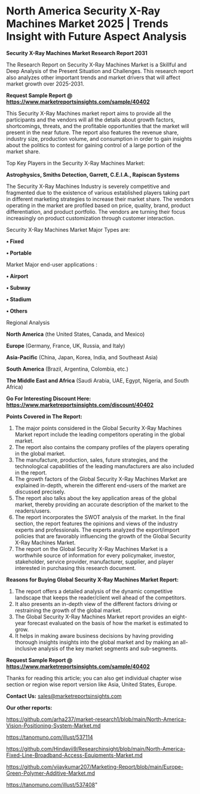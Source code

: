 # North America Security X-Ray Machines Market 2025 | Trends Insight with Future Aspect Analysis

<strong>Security X-Ray Machines Market Research Report 2031</strong>

The Research Report on Security X-Ray Machines Market is a Skillful and Deep Analysis of the Present Situation and Challenges. This research report also analyzes other important trends and market drivers that will affect market growth over 2025-2031.

<strong>Request Sample Report @ <a href=https://www.marketreportsinsights.com/sample/40402>https://www.marketreportsinsights.com/sample/40402</a></strong>

This Security X-Ray Machines market report aims to provide all the participants and the vendors will all the details about growth factors, shortcomings, threats, and the profitable opportunities that the market will present in the near future. The report also features the revenue share, industry size, production volume, and consumption in order to gain insights about the politics to contest for gaining control of a large portion of the market share.

Top Key Players in the Security X-Ray Machines Market:

<strong>Astrophysics, Smiths Detection, Garrett, C.E.I.A., Rapiscan Systems</strong>

The Security X-Ray Machines Industry is severely competitive and fragmented due to the existence of various established players taking part in different marketing strategies to increase their market share. The vendors operating in the market are profiled based on price, quality, brand, product differentiation, and product portfolio. The vendors are turning their focus increasingly on product customization through customer interaction.

Security X-Ray Machines Market Major Types are:

<strong>•  Fixed

•  Portable</strong>

Market Major end-user applications :

<strong>•  Airport

•  Subway

•  Stadium

•  Others</strong>

Regional Analysis

</u><strong><b>North America</b></strong> (the United States, Canada, and Mexico)

<strong><b>Europe </b></strong>(Germany, France, UK, Russia, and Italy)

<strong><b>Asia-Pacific</b></strong> (China, Japan, Korea, India, and Southeast Asia)

<strong><b>South America</b></strong> (Brazil, Argentina, Colombia, etc.)

<strong><b>The Middle East and Africa</b></strong> (Saudi Arabia, UAE, Egypt, Nigeria, and South Africa)

<strong>Go For Interesting Discount Here: <a href=https://www.marketreportsinsights.com/discount/40402>https://www.marketreportsinsights.com/discount/40402</a></strong>

<strong>Points Covered in The Report:</strong>
<ol>
  <li>The major points considered in the Global Security X-Ray Machines Market report include the leading competitors operating in the global market.</li>
  <li>The report also contains the company profiles of the players operating in the global market.</li>
  <li>The manufacture, production, sales, future strategies, and the technological capabilities of the leading manufacturers are also included in the report.</li>
  <li>The growth factors of the Global Security X-Ray Machines Market are explained in-depth, wherein the different end-users of the market are discussed precisely.</li>
  <li>The report also talks about the key application areas of the global market, thereby providing an accurate description of the market to the readers/users.</li>
  <li>The report incorporates the SWOT analysis of the market. In the final section, the report features the opinions and views of the industry experts and professionals. The experts analyzed the export/import policies that are favorably influencing the growth of the Global Security X-Ray Machines Market.</li>
  <li>The report on the Global Security X-Ray Machines Market is a worthwhile source of information for every policymaker, investor, stakeholder, service provider, manufacturer, supplier, and player interested in purchasing this research document.</li>
</ol>
<strong>Reasons for Buying Global Security X-Ray Machines Market Report:</strong>

<ol>
  <li>The report offers a detailed analysis of the dynamic competitive landscape that keeps the reader/client well ahead of the competitors.</li>
  <li>It also presents an in-depth view of the different factors driving or restraining the growth of the global market.</li>
  <li>The Global Security X-Ray Machines Market report provides an eight-year forecast evaluated on the basis of how the market is estimated to grow.</li>
  <li>It helps in making aware business decisions by having providing thorough insights insights into the global market and by making an all-inclusive analysis of the key market segments and sub-segments.</li>
</ol>
<strong>Request Sample Report @ <a href=https://www.marketreportsinsights.com/sample/40402>https://www.marketreportsinsights.com/sample/40402</a></strong>


Thanks for reading this article; you can also get individual chapter wise section or region wise report version like Asia, United States, Europe.

<strong>Contact Us:</strong>
sales@marketreportsinsights.com

<strong>Our other reports:</strong>

<a href=https://github.com/arha237/market-research1/blob/main/North-America-Vision-Positioning-System-Market.md>https://github.com/arha237/market-research1/blob/main/North-America-Vision-Positioning-System-Market.md</a>

<a href=https://tanomuno.com/illust/537114>https://tanomuno.com/illust/537114</a>

<a href=https://github.com/Hindavii9/Researchinsight/blob/main/North-America-Fixed-Line-Broadband-Access-Equipments-Market.md>https://github.com/Hindavii9/Researchinsight/blob/main/North-America-Fixed-Line-Broadband-Access-Equipments-Market.md</a>

<a href=https://github.com/vijaykumar207/Marketing-Report/blob/main/Europe-Green-Polymer-Additive-Market.md>https://github.com/vijaykumar207/Marketing-Report/blob/main/Europe-Green-Polymer-Additive-Market.md</a>

<a href=https://tanomuno.com/illust/537408>https://tanomuno.com/illust/537408</a>"
